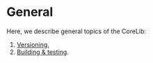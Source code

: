 General
=======

Here, we describe general topics of the CoreLib:

 1. [Versioning](./01_versioning-and-support-matrix.md),
 2. [Building & testing](./02_building-testing.md).
